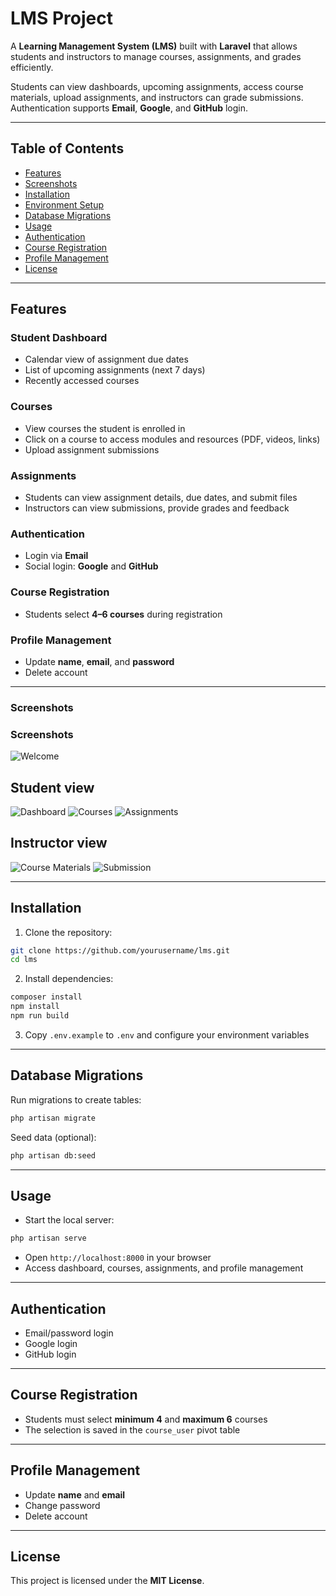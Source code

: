 # LMS Project

A **Learning Management System (LMS)** built with **Laravel** that allows students and instructors to manage courses, assignments, and grades efficiently.

Students can view dashboards, upcoming assignments, access course materials, upload assignments, and instructors can grade submissions. Authentication supports **Email**, **Google**, and **GitHub** login.

---

## Table of Contents

- [Features](#features)
- [Screenshots](#screenshots)
- [Installation](#installation)
- [Environment Setup](#environment-setup)
- [Database Migrations](#database-migrations)
- [Usage](#usage)
- [Authentication](#authentication)
- [Course Registration](#course-registration)
- [Profile Management](#profile-management)
- [License](#license)

---

## Features

### Student Dashboard

- Calendar view of assignment due dates
- List of upcoming assignments (next 7 days)
- Recently accessed courses

### Courses

- View courses the student is enrolled in
- Click on a course to access modules and resources (PDF, videos, links)
- Upload assignment submissions

### Assignments

- Students can view assignment details, due dates, and submit files
- Instructors can view submissions, provide grades and feedback

### Authentication

- Login via **Email**
- Social login: **Google** and **GitHub**

### Course Registration

- Students select **4–6 courses** during registration

### Profile Management

- Update **name**, **email**, and **password**
- Delete account

---

### Screenshots


### Screenshots

![Welcome](images/welcome.png)

## Student view

![Dashboard](images/student_dashboard.png)
![Courses](images/student_courses.png)
![Assignments](images/assignment.png)

## Instructor view

![Course Materials](images/course_materials.png)
![Submission](images/submission.png)

---

## Installation

1. Clone the repository:

```bash
git clone https://github.com/yourusername/lms.git
cd lms
```

2. Install dependencies:

```bash
composer install
npm install
npm run build
```

3. Copy `.env.example` to `.env` and configure your environment variables


---

## Database Migrations

Run migrations to create tables:

```bash
php artisan migrate
```

Seed data (optional):

```bash
php artisan db:seed
```

---

## Usage

- Start the local server:

```bash
php artisan serve
```

- Open `http://localhost:8000` in your browser
- Access dashboard, courses, assignments, and profile management

---

## Authentication

- Email/password login
- Google login
- GitHub login

---

## Course Registration

- Students must select **minimum 4** and **maximum 6** courses
- The selection is saved in the `course_user` pivot table

---

## Profile Management

- Update **name** and **email**
- Change password
- Delete account


---

## License

This project is licensed under the **MIT License**.

